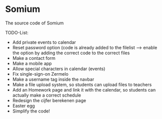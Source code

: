 # Somium
The source code of Somium


TODO-List:
* Add private events to calendar
* Reset password option (code is already added to the filelist --> enable the option by adding the correct code to the correct files
* Make a contact form
* Make a mobile app
* Allow special characters in calendar (events)
* Fix single-sign-on Zermelo
* Make a username tag inside the navbar
* Make a file upload system, so students can upload files to teachers
* Add an Homework page and link it with the calendar, so students can actually make a correct schedule
* Redesign the cijfer berekenen page
* Easter egg
* Simplify the code!
